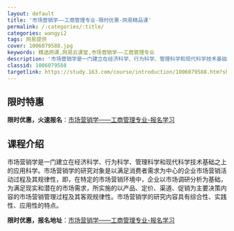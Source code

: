 ```yaml
---
layout: default
title: '市场营销学——工商管理专业-限时优惠-网易精品课'
permalink: /:categories/:title/
categories: wangyi2
tags: 网易提供
cover: 1006079588.jpg
keywords: 精选网课,网易云课堂,市场营销学——工商管理专业
description: '市场营销学是一门建立在经济科学、行为科学、管理科学和现代科学技术基础之上的应用科学。市场营销学的研究对象是以满足消费者需'
classid: 1006079588
targetlink: https://study.163.com/course/introduction/1006079588.htm?share=1&shareId=1025206652&utm_campaign=share&utm_medium=iphoneShare&utm_source=&utm_u=1025206652
---
```


## 限时特惠

**限时优惠，火速报名**：[市场营销学——工商管理专业-报名学习](https://study.163.com/course/introduction/1006079588.htm?share=1&shareId=1025206652&utm_campaign=share&utm_medium=iphoneShare&utm_source=&utm_u=1025206652)

## 课程介绍

市场营销学是一门建立在经济科学、行为科学、管理科学和现代科学技术基础之上的应用科学。市场营销学的研究对象是以满足消费者需求为中心的企业市场营销活动过程及其规律性，即，在特定的市场营销环境中，企业以市场调研分析为基础，为满足现实和潜在的市场需求，所实施的以产品、定价、渠道、促销为主要决策内容的市场营销管理过程及其客观规律性。市场营销学的研究内容具有综合性、实践性、应用性的特点。

**限时优惠，报名地址**：[市场营销学——工商管理专业-报名学习](https://study.163.com/course/introduction/1006079588.htm?share=1&shareId=1025206652&utm_campaign=share&utm_medium=iphoneShare&utm_source=&utm_u=1025206652)

